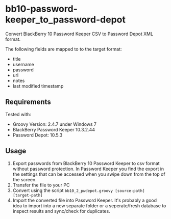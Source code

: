 # bb10-password-keeper_to_password-depot
Convert BlackBerry 10 Password Keeper CSV to Password Depot XML format.

The following fields are mapped to to the target format:
* title
* username
* password
* url
* notes
* last modified timestamp

## Requirements
Tested with:
* Groovy Version: 2.4.7 under Windows 7
* BlackBerry Password Keeper 10.3.2.44
* Password Depot: 10.5.3


## Usage
1. Export passwords from BlackBerry 10 Password Keeper to csv format without password protection.
   In Password Keeper you find the export in the settings that can be accessed when you swipe down from the top of the screen.
2. Transfer the file to your PC
3. Convert using the script `bb10_2_pwdepot.groovy [source-path]  [target-path]`
4. Import the converted file into Password Keeper.
   It's probably a good idea to import into a new separate folder or a seperate/fresh database to inspect results and sync/check for duplicates.
       


